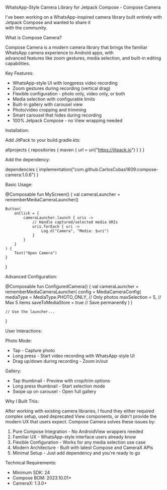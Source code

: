 WhatsApp-Style Camera Library for Jetpack Compose - Compose Camera

I've been working on a WhatsApp-inspired camera library built entirely with Jetpack Compose and wanted to share it      
with the community.

What is Compose Camera?

Compose Camera is a modern camera library that brings the familiar WhatsApp camera experience to Android apps, with     
advanced features like zoom gestures, media selection, and built-in editing capabilities.

Key Features:

- WhatsApp-style UI with longpress video recording
- Zoom gestures during recording (vertical drag)
- Flexible configuration - photo only, video only, or both
- Media selection with configurable limits
- Built-in gallery with carousel view
- Photo/video cropping and trimming
- Smart carousel that hides during recording
- 100% Jetpack Compose - no View wrapping needed

Installation:

Add JitPack to your build.gradle.kts:

allprojects {
    repositories {
        maven { url = uri("https://jitpack.io") }
    }
}

Add the dependency:

dependencies {
    implementation("com.github.CarlosCubas1609:compose-camera:1.0.6")
}

Basic Usage:

@Composable
fun MyScreen() {
    val cameraLauncher = rememberMediaCameraLauncher()

    Button(
        onClick = {
            cameraLauncher.launch { uris ->
                // Handle captured/selected media URIs
                uris.forEach { uri ->
                    Log.d("Camera", "Media: $uri")
                }
            }
        }
    ) {
        Text("Open Camera")
    }
}

Advanced Configuration:

@Composable
fun ConfiguredCamera() {
    val cameraLauncher = rememberMediaCameraLauncher(
        config = MediaCameraConfig(
            mediaType = MediaType.PHOTO_ONLY,  // Only photos
            maxSelection = 5,                   // Max 5 items
            saveToMediaStore = true            // Save permanently
        )
    )

    // Use the launcher...
}

User Interactions:

Photo Mode:
- Tap - Capture photo
- Long press - Start video recording with WhatsApp-style UI
- Drag up/down during recording - Zoom in/out

Gallery:
- Tap thumbnail - Preview with crop/trim options
- Long press thumbnail - Start selection mode
- Swipe up on carousel - Open full gallery

Why I Built This:

After working with existing camera libraries, I found they either required complex setup, used deprecated View
components, or didn't provide the modern UX that users expect. Compose Camera solves these issues by:

1. Pure Compose Integration - No AndroidView wrappers needed
2. Familiar UX - WhatsApp-style interface users already know
3. Flexible Configuration - Works for any media selection use case
4. Modern Architecture - Built with latest Compose and CameraX APIs
5. Minimal Setup - Just add dependency and you're ready to go

Technical Requirements:

- Minimum SDK: 24
- Compose BOM: 2023.10.01+
- CameraX: 1.3.0+